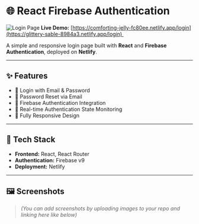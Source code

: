 # 🌐 React Firebase Authentication
![Login Page](https://drive.google.com/file/d/1LSLhYYnmCaADsEqvkcyUgOP6s9eP9b0o/view?usp=sharing)
**Live Demo:** [https://comforting-jelly-fc80ee.netlify.app/login](https://glittery-sable-8984a3.netlify.app/login)  


A simple and responsive login page built with **React** and **Firebase Authentication**, deployed on **Netlify**.

---

## ✨ Features

- 🔐 Login with Email & Password  
- 🔄 Password Reset via Email  
- 📡 Firebase Authentication Integration  
- 🔄 Real-time Authentication State Monitoring  
- 📱 Fully Responsive Design

---

## 🚀 Tech Stack

- **Frontend:** React, React Router  
- **Authentication:** Firebase v9  
- **Deployment:** Netlify

---

## 🖼️ Screenshots

> *(You can add screenshots by uploading images to your repo and linking here like below)*

```md

